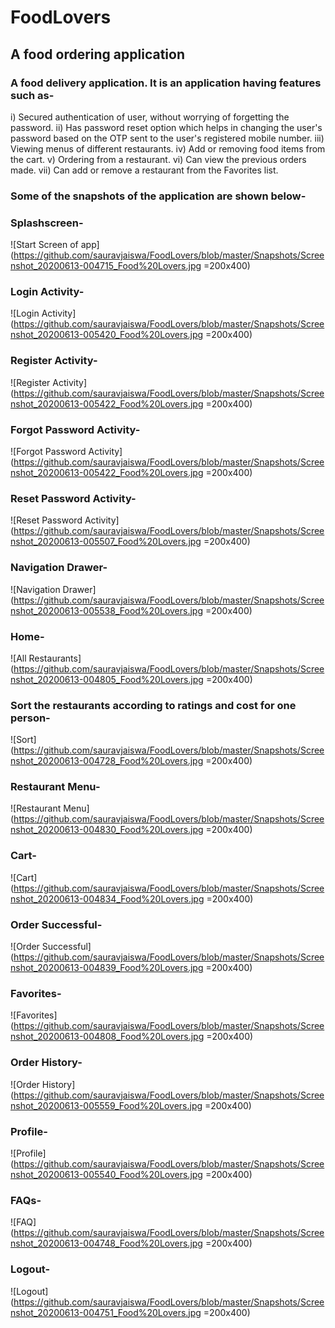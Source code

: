 # FoodLovers
## A food ordering application

### A food delivery application. It is an application having features such as-
i) Secured authentication of user, without worrying of forgetting the password.
ii) Has password reset option which helps in changing the user's password based on the OTP sent to the user's registered mobile number.
iii) Viewing menus of different restaurants.
iv) Add or removing food items from the cart.
v) Ordering from a restaurant.
vi) Can view the previous orders made.
vii) Can add or remove a restaurant from the Favorites list.

### Some of the snapshots of the application are shown below-

### Splashscreen-
![Start Screen of app](https://github.com/sauravjaiswa/FoodLovers/blob/master/Snapshots/Screenshot_20200613-004715_Food%20Lovers.jpg =200x400)

### Login Activity-
![Login Activity](https://github.com/sauravjaiswa/FoodLovers/blob/master/Snapshots/Screenshot_20200613-005420_Food%20Lovers.jpg =200x400)

### Register Activity-
![Register Activity](https://github.com/sauravjaiswa/FoodLovers/blob/master/Snapshots/Screenshot_20200613-005422_Food%20Lovers.jpg =200x400)

### Forgot Password Activity-
![Forgot Password Activity](https://github.com/sauravjaiswa/FoodLovers/blob/master/Snapshots/Screenshot_20200613-005422_Food%20Lovers.jpg =200x400)

### Reset Password Activity-
![Reset Password Activity](https://github.com/sauravjaiswa/FoodLovers/blob/master/Snapshots/Screenshot_20200613-005507_Food%20Lovers.jpg =200x400)

### Navigation Drawer-
![Navigation Drawer](https://github.com/sauravjaiswa/FoodLovers/blob/master/Snapshots/Screenshot_20200613-005538_Food%20Lovers.jpg =200x400)

### Home-
![All Restaurants](https://github.com/sauravjaiswa/FoodLovers/blob/master/Snapshots/Screenshot_20200613-004805_Food%20Lovers.jpg =200x400)

### Sort the restaurants according to ratings and cost for one person-
![Sort](https://github.com/sauravjaiswa/FoodLovers/blob/master/Snapshots/Screenshot_20200613-004728_Food%20Lovers.jpg =200x400)

### Restaurant Menu-
![Restaurant Menu](https://github.com/sauravjaiswa/FoodLovers/blob/master/Snapshots/Screenshot_20200613-004830_Food%20Lovers.jpg =200x400)

### Cart-
![Cart](https://github.com/sauravjaiswa/FoodLovers/blob/master/Snapshots/Screenshot_20200613-004834_Food%20Lovers.jpg =200x400)

### Order Successful-
![Order Successful](https://github.com/sauravjaiswa/FoodLovers/blob/master/Snapshots/Screenshot_20200613-004839_Food%20Lovers.jpg =200x400)

### Favorites-
![Favorites](https://github.com/sauravjaiswa/FoodLovers/blob/master/Snapshots/Screenshot_20200613-004808_Food%20Lovers.jpg =200x400)

### Order History-
![Order History](https://github.com/sauravjaiswa/FoodLovers/blob/master/Snapshots/Screenshot_20200613-005559_Food%20Lovers.jpg =200x400)

### Profile-
![Profile](https://github.com/sauravjaiswa/FoodLovers/blob/master/Snapshots/Screenshot_20200613-005540_Food%20Lovers.jpg =200x400)

### FAQs-
![FAQ](https://github.com/sauravjaiswa/FoodLovers/blob/master/Snapshots/Screenshot_20200613-004748_Food%20Lovers.jpg =200x400)

### Logout-
![Logout](https://github.com/sauravjaiswa/FoodLovers/blob/master/Snapshots/Screenshot_20200613-004751_Food%20Lovers.jpg =200x400)
